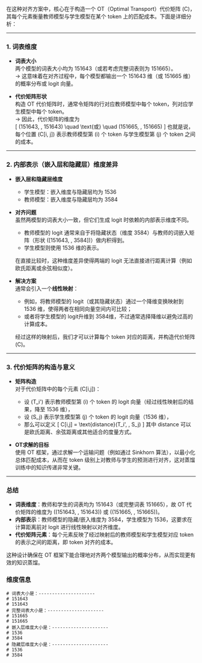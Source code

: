 在这种对齐方案中，核心在于构造一个 OT（Optimal Transport）代价矩阵 \(C\)，其每个元素衡量教师模型与学生模型在某个 token 上的匹配成本。下面是详细分析：

---

### 1. 词表维度

- **词表大小**  
  两个模型的词表大小均为 151643（或若考虑完整词表则为 151665）。  
  → 这意味着在对齐过程中，每个模型都输出一个 151643 维（或 151665 维）的概率分布或 logit 向量。

- **代价矩阵形状**  
  构造 OT 代价矩阵时，通常令矩阵的行对应教师模型中每个 token，列对应学生模型中每个 token。  
  → 因此，代价矩阵的维度为  
  \[
  (151643, \, 151643) \quad \text{或} \quad (151665, \, 151665)
  \]
  也就是说，每个位置 \(C[i, j]\) 表示教师模型第 \(i\) 个 token 与学生模型第 \(j\) 个 token 之间的成本。

---

### 2. 内部表示（嵌入层和隐藏层）维度差异

- **嵌入层和隐藏层维度**  
  - 学生模型：嵌入维度与隐藏层均为 1536  
  - 教师模型：嵌入维度与隐藏层均为 3584

- **对齐问题**  
  虽然两模型的词表大小一致，但它们生成 logit 时依赖的内部表示维度不同。  
  - 教师模型的 logit 通常来自于将隐藏状态（维度 3584）与教师的词嵌入矩阵（形状 \([151643, \, 3584]\)）做内积得到。  
  - 学生模型则使用 1536 维的表示。  

  在直接比较时，这种维度差异使得两端的 logit 无法直接进行距离计算（例如欧氏距离或余弦相似度）。

- **解决方案**  
  通常会引入一个**线性映射**：  
  - 例如，将教师模型的 logit（或其隐藏状态）通过一个降维变换映射到 1536 维，使得两者在相同向量空间内可比较；  
  - 或者将学生模型的 logit升维到 3584维，不过通常选择降维以避免过高的计算成本。

  经过这样的映射后，我们才可以计算每个 token 对应的距离，并构造代价矩阵 \(C\)。

---

### 3. 代价矩阵的构造与意义

- **矩阵构造**  
  对于代价矩阵中的每个元素 \(C[i,j]\)：
  - 设 \(T_i'\) 表示教师模型第 \(i\) 个 token 的 logit 向量（经过线性映射后的结果，降至 1536 维），  
  - 设 \(S_j\) 表示学生模型第 \(j\) 个 token 的 logit 向量（1536 维），  
  - 那么可以定义
    \[
    C[i,j] = \text{distance}(T_i', \, S_j)
    \]
  其中 distance 可以是欧氏距离、余弦距离或其他适合的度量方式。

- **OT求解的目标**  
  使用 OT 框架，通过求解一个运输问题（例如通过 Sinkhorn 算法），以最小化总体匹配成本，从而在 token 级别上对教师与学生的预测进行对齐，这对蒸馏训练中的知识传递非常关键。

---

### 总结

- **词表维度**：教师和学生的词表均为 151643（或完整词表 151665），故 OT 代价矩阵的维度为 \((151643, \, 151643)\) 或 \((151665, \, 151665)\)。
- **内部表示**：教师模型的隐藏/嵌入维度为 3584，学生模型为 1536，这要求在计算距离前对 logit 进行线性映射以对齐维度。
- **代价矩阵元素**：每个元素反映了经过映射后的教师模型和学生模型对应 token 的表示之间的距离，即 token 对齐的成本。

这种设计确保在 OT 框架下能合理地对齐两个模型输出的概率分布，从而实现更有效的知识蒸馏。


### 维度信息
```
# 词表大小是：---------------------
# 151643
# 151643
# 完整词表大小是：---------------------
# 151665
# 151665
# 嵌入层维度大小是：---------------------
# 1536
# 3584
# 隐藏层维度大小是：---------------------
# 1536
# 3584
```